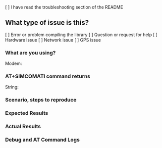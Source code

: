 <!--
Thank you for using LilyGo products

Before opening an issue, please make sure you have read the README.

Please provide the following information for all issues.

Issues without relevant information may be rejected.

Before submitting any issue, please make sure you have searched for related issues in the issue
-->

[ ] I have read the troubleshooting section of the README

## What type of issue is this?

[ ] Error or problem compiling the library
[ ] Question or request for help
[ ] Hardware issue
[ ] Network issue
[ ] GPS issue

### What are you using?

Modem: <!-- Model, variant, firmware version, e.g. T-A7670-->

### AT+SIMCOMATI command returns  

String: <!-- Use the ATDebug sketch, after booting the modem, send the characters returned by `AT+SIMCOMATI`: -->

### Scenario, steps to reproduce
<!-- What are you trying to achieve but can't? -->

### Expected Results
<!-- What results do you expect from the above steps to reproduce? -->

### Actual Results
<!-- What actually happened after the steps to reproduce? Please include error output or a gist link if possible. -->

### Debug and AT Command Logs
<!-- Enable debugging by defining TINY_GSM_DEBUG before including TinyGSM -->
<!-- AT Command Logs obtained using StreamDebugger or any other debugging method -->